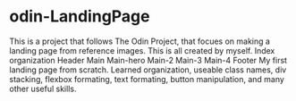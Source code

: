 # odin-LandingPage
This is a project that follows The Odin Project, that focues on making a landing page from reference images. 
This is all created by myself.
Index organization
Header
Main
    Main-hero
    Main-2
    Main-3
    Main-4
Footer
My first landing page from scratch. Learned organization, useable class names, div stacking, flexbox formating, text formating, button manipulation, and many other useful skills.